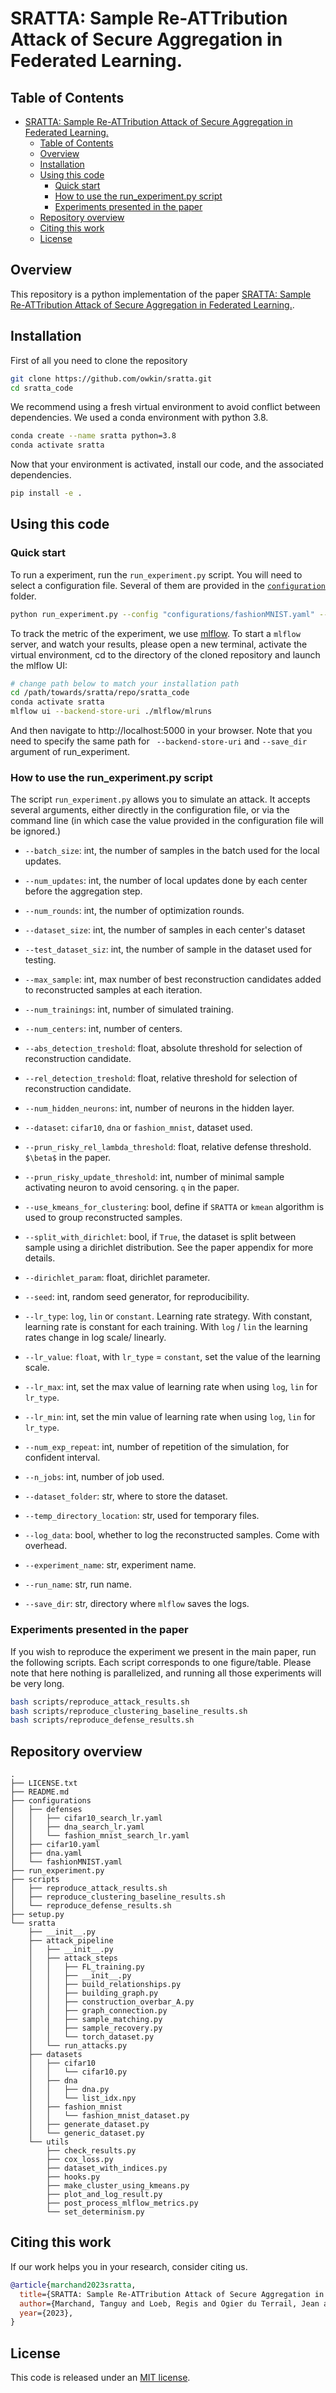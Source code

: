 # SRATTA: Sample Re-ATTribution Attack of Secure Aggregation in Federated Learning.

## Table of Contents
- [SRATTA: Sample Re-ATTribution Attack of Secure Aggregation in Federated Learning.](#sratta-sample-re-attribution-attack-of-secure-aggregation-in-federated-learning)
  - [Table of Contents](#table-of-contents)
  - [Overview](#overview)
  - [Installation](#installation)
  - [Using this code](#using-this-code)
    - [Quick start](#quick-start)
    - [How to use the run\_experiment.py script](#how-to-use-the-run_experimentpy-script)
    - [Experiments presented in the paper](#experiments-presented-in-the-paper)
  - [Repository overview](#repository-overview)
  - [Citing this work](#citing-this-work)
  - [License](#license)

## Overview

This repository is a python implementation of the paper [SRATTA: Sample Re-ATTribution Attack of Secure Aggregation in Federated Learning.]().

## Installation

First of all you need to clone the repository

```bash
git clone https://github.com/owkin/sratta.git
cd sratta_code
```

We recommend using a fresh virtual environment to avoid conflict between dependencies. We used a conda environment with python 3.8.

```bash 
conda create --name sratta python=3.8
conda activate sratta

```

Now that your environment is activated, install our code, and the associated dependencies.

```bash
pip install -e .
```

## Using this code

### Quick start

To run a experiment, run the `run_experiment.py` script. You will need to select a configuration file. Several of them are provided in the [`configuration`](./configurations/) folder.

```bash
python run_experiment.py --config "configurations/fashionMNIST.yaml" --run_name "my_first_run" --num_exp_repeat 1 --save_dir "./mlflow/mlruns"
```

To track the metric of the experiment, we use [mlflow](https://mlflow.org/). To start a `mlflow` server, and watch your results, please open a new terminal, activate the virtual environment, cd
to the directory of the cloned repository and launch the mlflow UI:

```bash
# change path below to match your installation path
cd /path/towards/sratta/repo/sratta_code
conda activate sratta
mlflow ui --backend-store-uri ./mlflow/mlruns
```

And then navigate to http://localhost:5000 in your browser. Note that you need to specify the same path for ` --backend-store-uri` and `--save_dir` argument of run_experiment. 
### How to use the run_experiment.py script

The script `run_experiment.py` allows you to simulate an attack. It accepts several arguments, either directly in the configuration file, or via the command line (in which case the value provided in the configuration file will be ignored.)

- `--batch_size`: int, the number of samples in the batch used for the local updates.
- `--num_updates`: int, the number of local updates done by each center before the aggregation step. 
- `--num_rounds`: int, the number of optimization rounds.
- `--dataset_size`: int, the number of samples in each center's dataset
- `--test_dataset_siz`: int, the number of sample in the dataset used for testing.  
- `--max_sample`: int, max number of best reconstruction candidates added to reconstructed samples at each iteration. 
- `--num_trainings`: int, number of simulated training.
- `--num_centers`: int, number of centers. 
- `--abs_detection_treshold`: float, absolute threshold for selection of reconstruction candidate.
- `--rel_detection_treshold`: float, relative threshold for selection of reconstruction candidate.
- `--num_hidden_neurons`: int, number of neurons in the hidden layer. 
- `--dataset`: `cifar10`, `dna` or `fashion_mnist`, dataset used. 
- `--prun_risky_rel_lambda_threshold`: float, relative defense threshold. `$\beta$` in the paper.
- `--prun_risky_update_threshold`: int, number of minimal sample activating neuron to avoid censoring. `q` in the paper.
- `--use_kmeans_for_clustering`: bool, define if `SRATTA` or `kmean` algorithm is used to group reconstructed samples.
- `--split_with_dirichlet`: bool, if `True`, the dataset is split between sample using a dirichlet distribution. See the paper appendix for more details.
- `--dirichlet_param`: float, dirichlet parameter.
- `--seed`: int, random seed generator, for reproducibility.
- `--lr_type`: `log`, `lin` or `constant`. Learning rate strategy. With constant, learning rate is constant for each training. With `log` / `lin` the learning rates change in log scale/ linearly. 
- `--lr_value`: `float`, with `lr_type` = `constant`, set the value of the learning scale.
- `--lr_max`: int, set the max value of learning rate when using  `log`, `lin` for `lr_type`.
- `--lr_min`: int, set the min value of learning rate when using  `log`, `lin` for `lr_type`.

- `--num_exp_repeat`: int, number of repetition of the simulation, for confident interval.
- `--n_jobs`: int, number of job used. 
- `--dataset_folder`: str, where to store the dataset.
- `--temp_directory_location`: str, used for temporary files.
- `--log_data`: bool, whether to log the reconstructed samples. Come with overhead. 
- `--experiment_name`: str, experiment name. 
- `--run_name`: str, run name. 
- `--save_dir`: str, directory where `mlflow` saves the logs.
### Experiments presented in the paper

If you wish to reproduce the experiment we present in the main paper, run the following scripts. Each script corresponds to one figure/table. Please note that here nothing is parallelized, and running all those experiments will be very long. 

```bash
bash scripts/reproduce_attack_results.sh
bash scripts/reproduce_clustering_baseline_results.sh
bash scripts/reproduce_defense_results.sh
```

## Repository overview

```
.
├── LICENSE.txt
├── README.md
├── configurations
│   ├── defenses
│   │   ├── cifar10_search_lr.yaml
│   │   ├── dna_search_lr.yaml
│   │   └── fashion_mnist_search_lr.yaml
│   ├── cifar10.yaml
│   ├── dna.yaml
│   └── fashionMNIST.yaml
├── run_experiment.py
├── scripts
│   ├── reproduce_attack_results.sh
│   ├── reproduce_clustering_baseline_results.sh
│   └── reproduce_defense_results.sh
├── setup.py
└── sratta
    ├── __init__.py
    ├── attack_pipeline
    │   ├── __init__.py
    │   ├── attack_steps
    │   │   ├── FL_training.py
    │   │   ├── __init__.py
    │   │   ├── build_relationships.py
    │   │   ├── building_graph.py
    │   │   ├── construction_overbar_A.py
    │   │   ├── graph_connection.py
    │   │   ├── sample_matching.py
    │   │   ├── sample_recovery.py
    │   │   └── torch_dataset.py
    │   └── run_attacks.py
    ├── datasets
    │   ├── cifar10
    │   │   └── cifar10.py
    │   ├── dna
    │   │   ├── dna.py
    │   │   └── list_idx.npy
    │   ├── fashion_mnist
    │   │   └── fashion_mnist_dataset.py
    │   ├── generate_dataset.py
    │   └── generic_dataset.py
    └── utils
        ├── check_results.py
        ├── cox_loss.py
        ├── dataset_with_indices.py
        ├── hooks.py
        ├── make_cluster_using_kmeans.py
        ├── plot_and_log_result.py
        ├── post_process_mlflow_metrics.py
        └── set_determinism.py

```

## Citing this work
If our work helps you in your research, consider citing us.

```bibtex
@article{marchand2023sratta,
  title={SRATTA: Sample Re-ATTribution Attack of Secure Aggregation in Federated Learning.},
  author={Marchand, Tanguy and Loeb, Regis and Ogier du Terrail, Jean and Marteau-Ferey, Ulysse and Pignet,  Arthur},
  year={2023},
}
```
## License

This code is released under an [MIT license](./LICENSE.txt).
